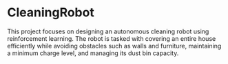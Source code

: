 # CleaningRobot
This project focuses on designing an autonomous cleaning robot using reinforcement learning. The robot is tasked with covering an entire house efficiently while avoiding obstacles such as walls and furniture, maintaining a minimum charge level, and managing its dust bin capacity.
